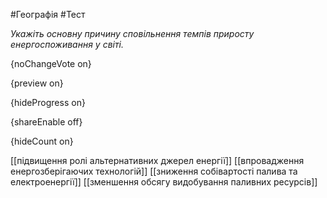 #Географія #Тест

*Укажіть основну причину сповільнення темпів приросту енергоспоживання у світі.*

{noChangeVote on}

{preview on}

{hideProgress on}

{shareEnable off}

{hideCount on}

[[підвищення ролі альтернативних джерел енергії]]
[[впровадження енергозберігаючих технологій]]
[[зниження собівартості палива та електроенергії]]
[[зменшення обсягу видобування паливних ресурсів]]

